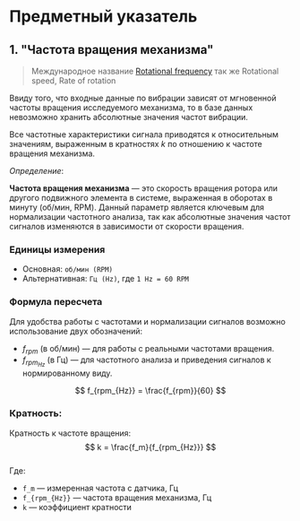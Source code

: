 # Предметный указатель

## 1. "Частота вращения механизма"

> Международное название
> [Rotational frequency](https://en.wikipedia.org/wiki/Rotational_frequency) 
> так же
> Rotational speed, Rate of rotation

Ввиду того, что входные данные по вибрации зависят от мгновенной частоты вращения исследуемого механизма, то в базе данных невозможно хранить абсолютные значения частот вибрации.

Все частотные характеристики сигнала приводятся к относительным значениям, выраженным в кратностях $k$ по отношению к частоте вращения механизма.

*Определение*: 

**Частота вращения механизма** — это скорость вращения ротора или другого подвижного элемента в системе, выраженная в оборотах в минуту (об/мин, RPM). Данный параметр является ключевым для нормализации частотного анализа, так как абсолютные значения частот сигналов изменяются в зависимости от скорости вращения.
  

### Единицы измерения  
- Основная: `об/мин (RPM)`
- Альтернативная: `Гц (Hz)`, где `1 Hz = 60 RPM`  

### Формула пересчета  
Для удобства работы с частотами и нормализации сигналов возможно использование двух обозначений:

- $f_{rpm}$ (в об/мин) — для работы с реальными частотами вращения.
- $f_{rpm_{Hz}}$ (в Гц) — для частотного анализа и приведения сигналов к нормированному виду.

$$ f_{rpm_{Hz}} = \frac{f_{rpm}}{60} $$  

### Кратность:

Кратность к частоте вращения:  
$$ k = \frac{f_m}{f_{rpm_{Hz}}} $$  
Где:  
- `f_m` — измеренная частота с датчика, Гц
- `f_{rpm_{Hz}}` — частота вращения механизма, Гц  
- `k` — коэффициент кратности  
